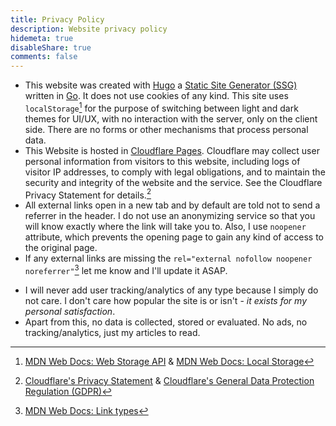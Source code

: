 ```yaml
---
title: Privacy Policy
description: Website privacy policy
hidemeta: true
disableShare: true
comments: false
---
```


- This website was created with [Hugo](https://gohugo.io/) a [Static Site Generator (SSG)](https://en.wikipedia.org/wiki/Static_site_generator "Static Site Generator (SSG) @ Wikipedia") written in [Go](https://go.dev/). It does not use cookies of any kind. This site uses `localStorage`[^1] for the purpose of switching between light and dark themes for UI/UX, with no interaction with the server, only on the client side. There are no forms or other mechanisms that process personal data.
- This Website is hosted in [Cloudflare Pages](https://pages.cloudflare.com/). Cloudflare may collect user personal information from visitors to this website, including logs of visitor IP addresses, to comply with legal obligations, and to maintain the security and integrity of the website and the service. See the Cloudflare Privacy Statement for details.[^2]
- All external links open in a new tab and by default are told not to send a referrer in the header. I do not use an anonymizing service so that you will know exactly where the link will take you to. Also, I use `noopener` attribute, which prevents the opening page to gain any kind of access to the original page.
- If any external links are missing the `rel="external nofollow noopener noreferrer"`[^3] let me know and I'll update it ASAP.
<!-- - To enhance the website's security, I have implemented several HTTP security headers[^4] such as [Content-Security-Policy](https://developer.mozilla.org/en-US/docs/Web/HTTP/CSP), [Strict-Transport-Security](https://developer.mozilla.org/en-US/docs/Web/HTTP/Headers/Strict-Transport-Security), [X-Content-Type-Options](https://developer.mozilla.org/en-US/docs/Web/HTTP/Headers/X-Content-Type-Options), [Referrer-Policy](https://developer.mozilla.org/en-US/docs/Web/HTTP/Headers/Referrer-Policy), [X-Frame-Options](https://developer.mozilla.org/en-US/docs/Web/HTTP/Headers/X-Frame-Options), [Cross-Origin-Opener-Policy](https://developer.mozilla.org/en-US/docs/Web/HTTP/Headers/Cross-Origin-Opener-Policy) and [Permissions-Policy](https://developer.mozilla.org/en-US/docs/Web/HTTP/Permissions_Policy). -->
- I will never add user tracking/analytics of any type because I simply do not care. I don't care how popular the site is or isn't - _it exists for my personal satisfaction_.
- Apart from this, no data is collected, stored or evaluated. No ads, no tracking/analytics, just my articles to read.

[^1]: [MDN Web Docs: Web Storage API](https://developer.mozilla.org/en-US/docs/Web/API/Web_Storage_API "Web Storage API @ MDN Web Docs") & [MDN Web Docs: Local Storage](https://developer.mozilla.org/en-US/docs/Web/API/Window/localStorage "localStorage @ MDN Web Docs")
[^2]: [Cloudflare's Privacy Statement](https://www.cloudflare.com/privacypolicy/) & [Cloudflare's General Data Protection Regulation (GDPR)](https://www.cloudflare.com/trust-hub/gdpr/)
[^3]: [MDN Web Docs: Link types](https://developer.mozilla.org/en-US/docs/Web/HTML/Link_types "Link types @ MDN Web Docs")
<!-- [^4]: [HTTP Security Response Headers](https://cheatsheetseries.owasp.org/cheatsheets/HTTP_Headers_Cheat_Sheet.html) -->
